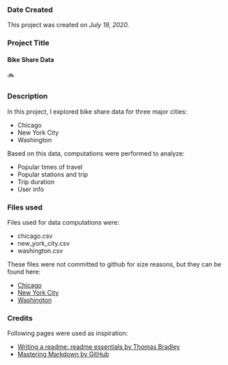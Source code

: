 ### Date Created
This project was created on *July 19, 2020.*

### Project Title 
#### Bike Share Data #### 
:bike:

### Description
In this project, I explored bike share data for three major cities:                                                        

* Chicago
* New York City
* Washington

Based on this data, computations were performed to analyze:
* Popular times of travel 
* Popular stations and trip
* Trip duration
* User info

### Files used
Files used for data computations were:

* chicago.csv
* new_york_city.csv
* washington.csv

These files were not committed to github for size reasons,
but they can be found here:

* [Chicago](https://www.divvybikes.com/system-data)
* [New York City](https://www.citibikenyc.com/system-data)
* [Washington](https://www.capitalbikeshare.com/system-data)

### Credits
Following pages were used as inspiration:

* [Writing a readme: readme essentials by Thomas Bradley](https://www.youtube.com/watch?v=RZ5vduluea4)
* [Mastering Markdown by GitHub](https://guides.github.com/features/mastering-markdown/)

